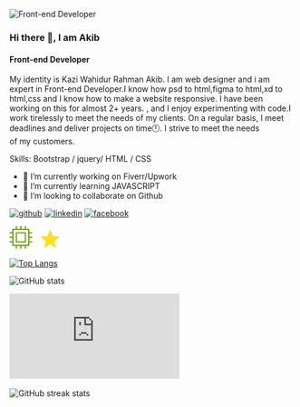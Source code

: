 ![Front-end Developer](https://scontent.fdac135-1.fna.fbcdn.net/v/t39.30808-6/409035219_1212244619750454_294616113239692119_n.jpg?stp=dst-jpg_s1080x2048&_nc_cat=102&ccb=1-7&_nc_sid=783fdb&_nc_eui2=AeFQnOXII9eqifkz6LE8jVMfGbT4owuJdAYZtPijC4l0BngXqmRJggidEe5iUCikztjB9hzLDPQDPn9UfqzufM_i&_nc_ohc=AIvSyBWLVoMAX8o9il9&_nc_ht=scontent.fdac135-1.fna&oh=00_AfAAY-bGcA9N3zs2wJcYhbfGiiWLRTPB9x6M9yREstUbtQ&oe=6589B69A)

### Hi there 👋, I am Akib
#### Front-end Developer

My identity is Kazi Wahidur Rahman Akib. I am web designer and i am expert in Front-end Developer.I know how psd to html,figma to html,xd to html,css and I know how to make a website responsive. I have been working on this for almost 2+ years. , and I enjoy experimenting with code.I work tirelessly to meet the needs of my clients. On a regular basis, I meet deadlines and deliver projects on time🕛. I strive to meet the needs of my customers.

Skills: Bootstrap / jquery/ HTML / CSS

- 🔭 I’m currently working on Fiverr/Upwork 
- 🌱 I’m currently learning JAVASCRIPT 
- 👯 I’m looking to collaborate on Github 


[<img src='https://cdn.jsdelivr.net/npm/simple-icons@3.0.1/icons/github.svg' alt='github' height='40'>](https://github.com/https://github.com/akib9030/akib9030/blob/main/README.md)  [<img src='https://cdn.jsdelivr.net/npm/simple-icons@3.0.1/icons/linkedin.svg' alt='linkedin' height='40'>](https://www.linkedin.com/in/https://www.linkedin.com/in/kazi-wahidur-rahman-akib-2011372a5/)  [<img src='https://cdn.jsdelivr.net/npm/simple-icons@3.0.1/icons/facebook.svg' alt='facebook' height='40'>](https://www.facebook.com/https://www.facebook.com/profile.php?id=100028947821143)  

<a href='https://docs.github.com/en/developers'><img src='https://raw.githubusercontent.com/acervenky/animated-github-badges/master/assets/devbadge.gif' width='40' height='40'></a> <a href='https://stars.github.com/'><img src='https://raw.githubusercontent.com/acervenky/animated-github-badges/master/assets/starbadge.gif' width='35' height='35'></a> 

[![Top Langs](https://github-readme-stats.vercel.app/api/top-langs/?username=https://github.com/akib9030/akib9030/blob/main/README.md)](https://github.com/anuraghazra/github-readme-stats)

![GitHub stats](https://github-readme-stats.vercel.app/api?username=https://github.com/akib9030/akib9030/blob/main/README.md&show_icons=true)  

![GitHub metrics](https://metrics.lecoq.io/https://github.com/akib9030/akib9030/blob/main/README.md)  

![GitHub streak stats](https://streak-stats.demolab.com/?user=https://github.com/akib9030/akib9030/blob/main/README.md)  


